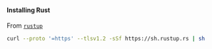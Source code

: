 #### Installing Rust

From [`rustup`](https://rustup.rs/)

```bash
curl --proto '=https' --tlsv1.2 -sSf https://sh.rustup.rs | sh
```
